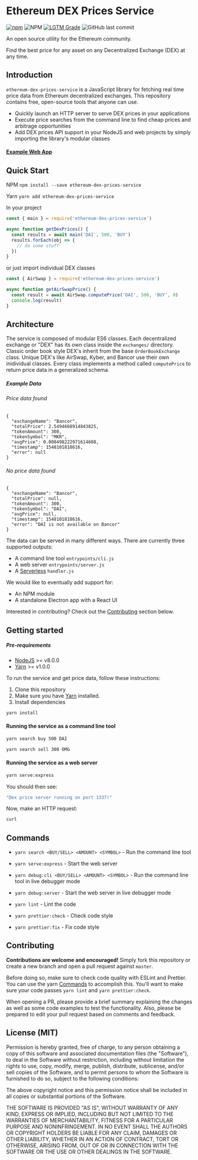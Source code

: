 # Ethereum DEX Prices Service

[![npm](https://img.shields.io/npm/v/ethereum-dex-prices-service)](https://www.npmjs.com/package/ethereum-dex-prices-service) ![NPM](https://img.shields.io/npm/l/ethereum-dex-prices-service) [![LGTM Grade](https://img.shields.io/lgtm/grade/javascript/github/perich/ethereum-dex-prices-service)](https://lgtm.com/projects/g/perich/ethereum-dex-prices-service/context:javascript) ![GitHub last commit](https://img.shields.io/github/last-commit/perich/ethereum-dex-prices-service)

An open source utility for the Ethereum community.

Find the best price for any asset on any Decentralized Exchange (DEX) at any time.

## Introduction

`ethereum-dex-prices-service` is a JavaScript library for fetching real time price data from Ethereum decentralized exchanges. This repository contains free, open-source tools that anyone can use.

- Quickly launch an HTTP server to serve DEX prices in your applications
- Execute price searches from the command line to find cheap prices and arbitrage opportunities
- Add DEX prices API support in your NodeJS and web projects by simply importing the library's modular classes

#### [Example Web App](https://dexindex.io)

## Quick Start

NPM
`npm install --save ethereum-dex-prices-service`

Yarn
`yarn add ethereum-dex-prices-service`

In your project

```JavaScript
const { main } = require('ethereum-dex-prices-service')

async function getDexPrices() {
  const results = await main('DAI', 500, 'BUY')
  results.forEach(obj => {
    // do some stuff
  })
}
```

or just import individual DEX classes

```JavaScript
const { AirSwap } = require('ethereum-dex-prices-service')

async function getAirSwapPrice() {
  const result = await AirSwap.computePrice('DAI', 500, 'BUY', 0)
  console.log(result)
}
```

## Architecture

The service is composed of modular ES6 classes. Each decentralized exchange or "DEX" has its own class inside the `exchanges/` directory. Classic order book style DEX's inherit from the base `OrderBookExchange` class. Unique DEX's like AirSwap, Kyber, and Bancor use their own inidividual classes. Every class implements a method called `computePrice` to return price data in a generalized schema.

##### Example Data

###### Price data found

```
{
  "exchangeName": "Bancor",
  "totalPrice": 2.5494668914843825,
  "tokenAmount": 300,
  "tokenSymbol": "MKR",
  "avgPrice": 0.008498222971614608,
  "timestamp": 1548101818616,
  "error": null
}
```

###### No price data found

```
{
  "exchangeName": "Bancor",
  "totalPrice": null,
  "tokenAmount": 300,
  "tokenSymbol": "DAI",
  "avgPrice": null,
  "timestamp": 1548101818616,
  "error": "DAI is not available on Bancor"
}
```

The data can be served in many different ways. There are currently three supported outputs:

- A command line tool `entrypoints/cli.js`
- A web server `entrypoints/server.js`
- A [Serverless](https://serverless.com/framework/) `handler.js`

We would like to eventually add support for:

- An NPM module
- A standalone Electron app with a React UI

Interested in contributing? Check out the [Contributing](#contributing) section below.

## Getting started

##### Pre-requirements

- [NodeJS](https://nodejs.org/en/download/) >= v8.0.0
- [Yarn](https://yarnpkg.com/en/) >= v1.0.0

To run the service and get price data, follow these instructions:

1. Clone this repository
2. Make sure you have [Yarn](https://yarnpkg.com/en/) installed.
3. Install dependencies

```sh
yarn install
```

#### Running the service as a command line tool

```sh
yarn search buy 500 DAI
```

```sh
yarn search sell 300 OMG
```

#### Running the service as a web server

```sh
yarn serve:express
```

You should then see:

```sh
"Dex price server running on port 1337!"
```

Now, make an HTTP request:

```sh
curl  
```

## Commands

- `yarn search <BUY/SELL> <AMOUNT> <SYMBOL>` - Run the command line tool
- `yarn serve:express` - Start the web server

- `yarn debug:cli <BUY/SELL> <AMOUNT> <SYMBOL>` - Run the command line tool in live debugger mode
- `yarn debug:server` - Start the web server in live debugger mode
- `yarn lint` - Lint the code
- `yarn prettier:check` - Check code style
- `yarn prettier:fix` - Fix code style

## Contributing

**Contributions are welcome and encouraged!**
Simply fork this repository or create a new branch and open a pull request against `master`.

Before doing so, make sure to check code quality with ESLint and Prettier. You can use the yarn [Commands](#commands) to accomplish this. You'll want to make sure your code passes `yarn lint` and `yarn prettier:check`.

When opening a PR, please provide a brief summary explaining the changes as well as some code examples to test the functionality. Also, please be prepared to edit your pull request based on comments and feedback.

## License (MIT)

Permission is hereby granted, free of charge, to any person obtaining a copy of this software and associated documentation files (the "Software"), to deal in the Software without restriction, including without limitation the rights to use, copy, modify, merge, publish, distribute, sublicense, and/or sell copies of the Software, and to permit persons to whom the Software is furnished to do so, subject to the following conditions:

The above copyright notice and this permission notice shall be included in all copies or substantial portions of the Software.

THE SOFTWARE IS PROVIDED "AS IS", WITHOUT WARRANTY OF ANY KIND, EXPRESS OR IMPLIED, INCLUDING BUT NOT LIMITED TO THE WARRANTIES OF MERCHANTABILITY, FITNESS FOR A PARTICULAR PURPOSE AND NONINFRINGEMENT. IN NO EVENT SHALL THE AUTHORS OR COPYRIGHT HOLDERS BE LIABLE FOR ANY CLAIM, DAMAGES OR OTHER LIABILITY, WHETHER IN AN ACTION OF CONTRACT, TORT OR OTHERWISE, ARISING FROM, OUT OF OR IN CONNECTION WITH THE SOFTWARE OR THE USE OR OTHER DEALINGS IN THE SOFTWARE.
